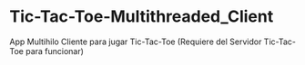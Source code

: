 # Tic-Tac-Toe-Multithreaded_Client
App Multihilo Cliente para jugar Tic-Tac-Toe (Requiere del Servidor Tic-Tac-Toe para funcionar)
